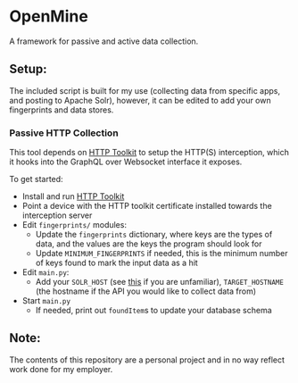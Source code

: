 # OpenMine
A framework for passive and active data collection.

## Setup:
The included script is built for my use (collecting data from specific apps, and posting to Apache Solr), however, it can be edited to add your own fingerprints and data stores.

### Passive HTTP Collection
This tool depends on [HTTP Toolkit](https://httptoolkit.tech/) to setup the HTTP(S) interception, which it hooks into the GraphQL over Websocket interface it exposes.

To get started:
 - Install and run [HTTP Toolkit](https://httptoolkit.tech/)
 - Point a device with the HTTP toolkit certificate installed towards the interception server
 - Edit `fingerprints/` modules:
   - Update the `fingerprints` dictionary, where keys are the types of data, and the values are the keys the program should look for
   - Update `MINIMUM_FINGERPRINTS` if needed, this is the minimum number of keys found to mark the input data as a hit
 - Edit `main.py`:
   - Add your `SOLR_HOST` (see [this](https://solr.apache.org/) if you are unfamiliar), `TARGET_HOSTNAME` (the hostname if the API you would like to collect data from)
 - Start `main.py`
   - If needed, print out `foundItem`s to update your database schema


## Note:
The contents of this repository are a personal project and in no way reflect work done for my employer.
